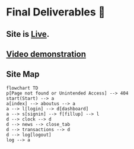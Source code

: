# Final Deliverables 🎁

## Site is [Live](http://169.51.195.220:30651).  
## [Video demonstration](https://vimeo.com/773085007)

## Site Map
```mermaid
flowchart TD
p[Page not found or Unintended Access] --> 404
start(Start) --> a
a[index] --> aboutus --> a
a --> l[login] --> d[dashboard]
a --> s[signin] --> f[fillup] --> l
d --> clock --> d
d --> news --> close_tab
d --> transactions --> d
d --> log[logout]
log --> a
```